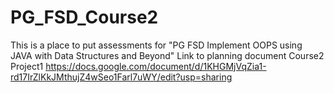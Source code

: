 # PG_FSD_Course2
This is a place to put assessments for "PG FSD Implement OOPS using JAVA with Data Structures and Beyond"
Link to planning document Course2 Project1 https://docs.google.com/document/d/1KHGMjVqZia1-rd17IrZlKkJMthujZ4wSeo1Farl7uWY/edit?usp=sharing
